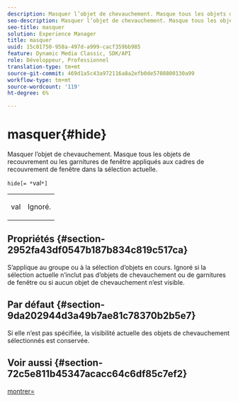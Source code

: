 ```yaml
---
description: Masquer l’objet de chevauchement. Masque tous les objets de recouvrement ou les garnitures de fenêtre appliqués aux cadres de recouvrement de fenêtre dans la sélection actuelle.
seo-description: Masquer l’objet de chevauchement. Masque tous les objets de recouvrement ou les garnitures de fenêtre appliqués aux cadres de recouvrement de fenêtre dans la sélection actuelle.
seo-title: masquer
solution: Experience Manager
title: masquer
uuid: 15c01750-958a-497d-a999-cacf359bb985
feature: Dynamic Media Classic, SDK/API
role: Développeur, Professionnel
translation-type: tm+mt
source-git-commit: 469d1a5c43a972116a8a2efb0de5708800130a99
workflow-type: tm+mt
source-wordcount: '119'
ht-degree: 6%

---
```



# masquer{#hide}

Masquer l’objet de chevauchement. Masque tous les objets de recouvrement ou les garnitures de fenêtre appliqués aux cadres de recouvrement de fenêtre dans la sélection actuelle.

`hide[= *`val`*]`

<table id="simpletable_015459EC2F4642A59B04F0B8064070B1"> 
 <tr class="strow"> 
  <td class="stentry"> <p><span class="codeph"> <span class="varname"> val</span></span> </p> </td> 
  <td class="stentry"> <p>Ignoré. </p></td> 
 </tr> 
</table>

## Propriétés {#section-2952fa43df0547b187b834c819c517ca}

S’applique au groupe ou à la sélection d’objets en cours. Ignoré si la sélection actuelle n’inclut pas d’objets de chevauchement ou de garnitures de fenêtre ou si aucun objet de chevauchement n’est visible.

## Par défaut {#section-9da202944d3a49b7ae81c78370b2b5e7}

Si elle n’est pas spécifiée, la visibilité actuelle des objets de chevauchement sélectionnés est conservée.

## Voir aussi {#section-72c5e811b45347acacc64c6df85c7ef2}

[montrer=](../../../../../ir-api/http-protocol/image-rendering-api-ref/c-ir-http-protocol-ref/c-ir-http-protocol-command-reference/r-ir-show.md#reference-f1824e1a501144bc9a6ae28de8e6bcb9)
